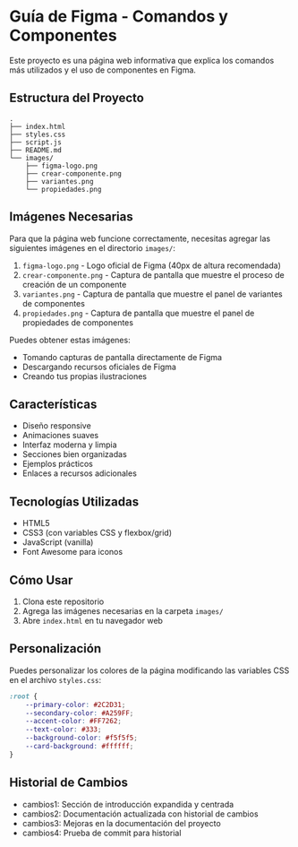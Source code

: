 # Guía de Figma - Comandos y Componentes

Este proyecto es una página web informativa que explica los comandos más utilizados y el uso de componentes en Figma.

## Estructura del Proyecto

```
.
├── index.html
├── styles.css
├── script.js
├── README.md
└── images/
    ├── figma-logo.png
    ├── crear-componente.png
    ├── variantes.png
    └── propiedades.png
```

## Imágenes Necesarias

Para que la página web funcione correctamente, necesitas agregar las siguientes imágenes en el directorio `images/`:

1. `figma-logo.png` - Logo oficial de Figma (40px de altura recomendada)
2. `crear-componente.png` - Captura de pantalla que muestre el proceso de creación de un componente
3. `variantes.png` - Captura de pantalla que muestre el panel de variantes de componentes
4. `propiedades.png` - Captura de pantalla que muestre el panel de propiedades de componentes

Puedes obtener estas imágenes:
- Tomando capturas de pantalla directamente de Figma
- Descargando recursos oficiales de Figma
- Creando tus propias ilustraciones

## Características

- Diseño responsive
- Animaciones suaves
- Interfaz moderna y limpia
- Secciones bien organizadas
- Ejemplos prácticos
- Enlaces a recursos adicionales

## Tecnologías Utilizadas

- HTML5
- CSS3 (con variables CSS y flexbox/grid)
- JavaScript (vanilla)
- Font Awesome para iconos

## Cómo Usar

1. Clona este repositorio
2. Agrega las imágenes necesarias en la carpeta `images/`
3. Abre `index.html` en tu navegador web

## Personalización

Puedes personalizar los colores de la página modificando las variables CSS en el archivo `styles.css`:

```css
:root {
    --primary-color: #2C2D31;
    --secondary-color: #A259FF;
    --accent-color: #FF7262;
    --text-color: #333;
    --background-color: #f5f5f5;
    --card-background: #ffffff;
}
```

## Historial de Cambios

- cambios1: Sección de introducción expandida y centrada
- cambios2: Documentación actualizada con historial de cambios
- cambios3: Mejoras en la documentación del proyecto
- cambios4: Prueba de commit para historial 